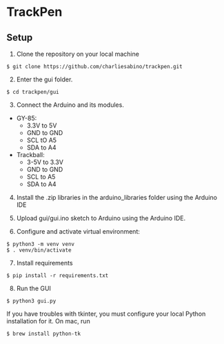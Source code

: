 # TrackPen

## Setup

1. Clone the repository on your local machine

```
$ git clone https://github.com/charliesabino/trackpen.git
```

2. Enter the gui folder.

```
$ cd trackpen/gui
```

3. Connect the Arduino and its modules.

- GY-85:
  - 3.3V to 5V
  - GND to GND
  - SCL tO A5
  - SDA to A4
- Trackball:
  - 3-5V to 3.3V
  - GND to GND
  - SCL to A5
  - SDA to A4

4. Install the .zip libraries in the arduino_libraries folder using the Arduino IDE

5. Upload gui/gui.ino sketch to Arduino using the Arduino IDE.

6. Configure and activate virtual environment:

```
$ python3 -m venv venv
$ . venv/bin/activate
```

7. Install requirements

```
$ pip install -r requirements.txt
```

8. Run the GUI

```
$ python3 gui.py
```

If you have troubles with tkinter, you must configure your local Python installation for it. On mac, run

```
$ brew install python-tk
```
